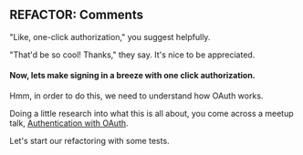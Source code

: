 ## REFACTOR: Comments

"Like, one-click authorization," you suggest helpfully.

"That'd be so cool! Thanks," they say. It's nice to be appreciated.

#### Now, lets make signing in a breeze with one click authorization.

Hmm, in order to do this, we need to understand how OAuth works.

Doing a little research into what this is all about, you come across a meetup talk, [Authentication with OAuth](https://www.youtube.com/watch?v=khnmMv4_RCE).

Let's start our refactoring with some tests.



